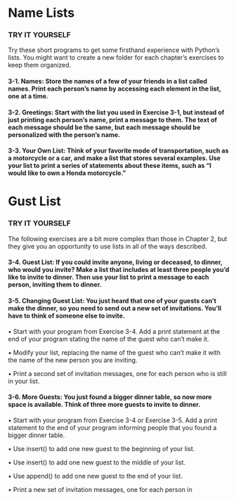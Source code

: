 # Name Lists
### TRY IT YOURSELF

Try these short programs to get some firsthand experience with Python’s lists. You might want to create a new folder for each chapter’s exercises to keep them organized.

#### <b>3-1.</b> Names: Store the names of a few of your friends in a list called names. Print each person’s name by accessing each element in the list, one at a time.

#### <b>3-2.</b> Greetings: Start with the list you used in Exercise 3-1, but instead of just printing each person’s name, print a message to them. The text of each message should be the same, but each message should be personalized with the person’s name.

#### <b>3-3.</b> Your Own List: Think of your favorite mode of transportation, such as a motorcycle or a car, and make a list that stores several examples. Use your list to print a series of statements about these items, such as “I would like to own a Honda motorcycle.”



# Gust List
### TRY IT YOURSELF
The following exercises are a bit more complex than those in Chapter 2, but they give you an opportunity to use lists in all of the ways described.

#### <b>3-4.</b> Guest List: If you could invite anyone, living or deceased, to dinner, who would you invite? Make a list that includes at least three people you’d like to invite to dinner. Then use your list to print a message to each person, inviting them to dinner.

#### <b>3-5.</b> Changing Guest List: You just heard that one of your guests can’t make the dinner, so you need to send out a new set of invitations. You’ll have to think of someone else to invite.

• Start with your program from Exercise 3-4. Add a print statement at the end of your program stating the name of the guest who can’t make it.

• Modify your list, replacing the name of the guest who can’t make it with the name of the new person you are inviting.

• Print a second set of invitation messages, one for each person who is still in your list.


#### <b>3-6.</b> More Guests: You just found a bigger dinner table, so now more space is available. Think of three more guests to invite to dinner.

• Start with your program from Exercise 3-4 or Exercise 3-5. Add a print statement to the end of your program informing people that you found a bigger dinner table.

• Use insert() to add one new guest to the beginning of your list.

• Use insert() to add one new guest to the middle of your list.

• Use append() to add one new guest to the end of your list.

• Print a new set of invitation messages, one for each person in
